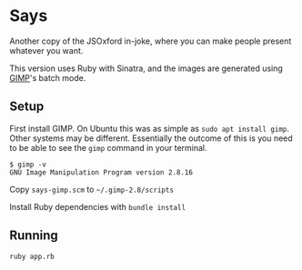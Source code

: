 # Says

Another copy of the JSOxford in-joke, where you can make people present whatever you want.

This version uses Ruby with Sinatra, and the images are generated using [GIMP](https://www.gimp.org/)'s batch mode.

## Setup

First install GIMP. On Ubuntu this was as simple as `sudo apt install gimp`. Other systems may be different. Essentially the outcome of this is you need to be able to see the `gimp` command in your terminal.

```
$ gimp -v
GNU Image Manipulation Program version 2.8.16
```

Copy `says-gimp.scm` to `~/.gimp-2.8/scripts`

Install Ruby dependencies with `bundle install`

## Running
```
ruby app.rb
```
